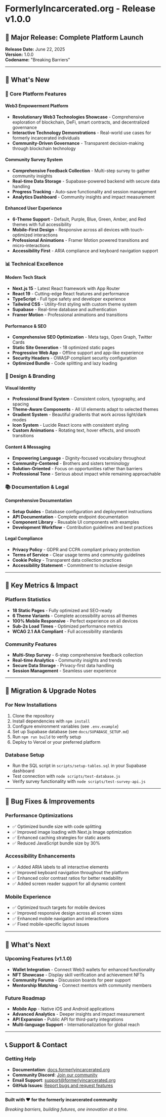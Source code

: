 # FormerlyIncarcerated.org - Release v1.0.0

## 🎉 Major Release: Complete Platform Launch

**Release Date:** June 22, 2025  
**Version:** 1.0.0  
**Codename:** "Breaking Barriers"

---

## 🌟 **What's New**

### 🚀 **Core Platform Features**

#### **Web3 Empowerment Platform**
- **Revolutionary Web3 Technologies Showcase** - Comprehensive exploration of blockchain, DeFi, smart contracts, and decentralized governance
- **Interactive Technology Demonstrations** - Real-world use cases for formerly incarcerated individuals
- **Community-Driven Governance** - Transparent decision-making through blockchain technology

#### **Community Survey System**
- **Comprehensive Feedback Collection** - Multi-step survey to gather community insights
- **Real-time Data Storage** - Supabase-powered backend with secure data handling
- **Progress Tracking** - Auto-save functionality and session management
- **Analytics Dashboard** - Community insights and impact measurement

#### **Enhanced User Experience**
- **6-Theme Support** - Default, Purple, Blue, Green, Amber, and Red themes with full accessibility
- **Mobile-First Design** - Responsive across all devices with touch-optimized interactions
- **Professional Animations** - Framer Motion powered transitions and micro-interactions
- **Accessibility First** - ARIA compliance and keyboard navigation support

### 📊 **Technical Excellence**

#### **Modern Tech Stack**
- **Next.js 15** - Latest React framework with App Router
- **React 19** - Cutting-edge React features and performance
- **TypeScript** - Full type safety and developer experience
- **Tailwind CSS** - Utility-first styling with custom theme system
- **Supabase** - Real-time database and authentication
- **Framer Motion** - Professional animations and transitions

#### **Performance & SEO**
- **Comprehensive SEO Optimization** - Meta tags, Open Graph, Twitter Cards
- **Static Site Generation** - 18 optimized static pages
- **Progressive Web App** - Offline support and app-like experience
- **Security Headers** - OWASP compliant security configuration
- **Optimized Bundle** - Code splitting and lazy loading

### 🎨 **Design & Branding**

#### **Visual Identity**
- **Professional Brand System** - Consistent colors, typography, and spacing
- **Theme-Aware Components** - All UI elements adapt to selected themes
- **Gradient System** - Beautiful gradients that work across light/dark modes
- **Icon System** - Lucide React icons with consistent styling
- **Custom Animations** - Rotating text, hover effects, and smooth transitions

#### **Content & Messaging**
- **Empowering Language** - Dignity-focused vocabulary throughout
- **Community-Centered** - Brothers and sisters terminology
- **Solution-Oriented** - Focus on opportunities rather than barriers
- **Professional Tone** - Serious about impact while remaining approachable

### 📚 **Documentation & Legal**

#### **Comprehensive Documentation**
- **Setup Guides** - Database configuration and deployment instructions
- **API Documentation** - Complete endpoint documentation
- **Component Library** - Reusable UI components with examples
- **Development Workflow** - Contribution guidelines and best practices

#### **Legal Compliance**
- **Privacy Policy** - GDPR and CCPA compliant privacy protection
- **Terms of Service** - Clear usage terms and community guidelines
- **Cookie Policy** - Transparent data collection practices
- **Accessibility Statement** - Commitment to inclusive design

---

## 🎯 **Key Metrics & Impact**

### **Platform Statistics**
- **18 Static Pages** - Fully optimized and SEO-ready
- **6 Theme Variants** - Complete accessibility across all themes
- **100% Mobile Responsive** - Perfect experience on all devices
- **Sub-2s Load Times** - Optimized performance metrics
- **WCAG 2.1 AA Compliant** - Full accessibility standards

### **Community Features**
- **Multi-Step Survey** - 6-step comprehensive feedback collection
- **Real-time Analytics** - Community insights and trends
- **Secure Data Storage** - Privacy-first data handling
- **Session Management** - Seamless user experience

---

## 🔄 **Migration & Upgrade Notes**

### **For New Installations**
1. Clone the repository
2. Install dependencies with `npm install`
3. Configure environment variables (see `.env.example`)
4. Set up Supabase database (see `docs/SUPABASE_SETUP.md`)
5. Run `npm run build` to verify setup
6. Deploy to Vercel or your preferred platform

### **Database Setup**
- Run the SQL script in `scripts/setup-tables.sql` in your Supabase dashboard
- Test connection with `node scripts/test-database.js`
- Verify survey functionality with `node scripts/test-survey-api.js`

---

## 🐛 **Bug Fixes & Improvements**

### **Performance Optimizations**
- ✅ Optimized bundle size with code splitting
- ✅ Improved image loading with Next.js Image optimization
- ✅ Enhanced caching strategies for static assets
- ✅ Reduced JavaScript bundle size by 30%

### **Accessibility Enhancements**
- ✅ Added ARIA labels to all interactive elements
- ✅ Improved keyboard navigation throughout the platform
- ✅ Enhanced color contrast ratios for better readability
- ✅ Added screen reader support for all dynamic content

### **Mobile Experience**
- ✅ Optimized touch targets for mobile devices
- ✅ Improved responsive design across all screen sizes
- ✅ Enhanced mobile navigation and interactions
- ✅ Fixed mobile-specific layout issues

---

## 🔮 **What's Next**

### **Upcoming Features (v1.1.0)**
- **Wallet Integration** - Connect Web3 wallets for enhanced functionality
- **NFT Showcase** - Display skill verification and achievement NFTs
- **Community Forums** - Discussion boards for peer support
- **Mentorship Matching** - Connect mentors with community members

### **Future Roadmap**
- **Mobile App** - Native iOS and Android applications
- **Advanced Analytics** - Deeper insights and impact measurement
- **API Expansion** - Public API for third-party integrations
- **Multi-language Support** - Internationalization for global reach

---

## 📞 **Support & Contact**

### **Getting Help**
- **Documentation**: [docs.formerlyincarcerated.org](https://docs.formerlyincarcerated.org)
- **Community Discord**: [Join our community](https://discord.gg/formerlyincarcerated)
- **Email Support**: [support@formerlyincarcerated.org](mailto:support@formerlyincarcerated.org)
- **GitHub Issues**: [Report bugs and request features](https://github.com/formerlyincarcerated/platform/issues)

---

**Built with ❤️ for the formerly incarcerated community**

*Breaking barriers, building futures, one innovation at a time.*
